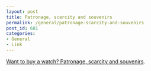 ```yaml
---
layout: post
title: Patronage, scarcity and souvenirs
permalink: /general/patronage-scarcity-and-souvenirs
post_id: 681
categories:
- General
- Link
---
```


[Want to buy a watch? Patronage, scarcity and souvenirs](http://www.thedominoproject.com/2011/09/want-to-buy-a-watch-patronage-scarcity-and-souvenirs.html).
